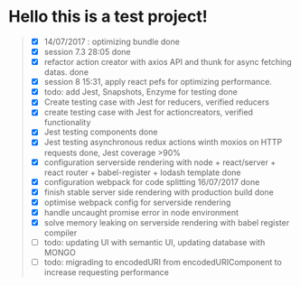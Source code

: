 # Hello this is a test project! 

>- [x] 14/07/2017 : optimizing bundle done
>- [x] session 7.3 28:05 done
>- [x] refactor action creator with axios API and thunk for async fetching datas. done
>- [x] session 8 15:31, apply react pefs for optimizing performance.
>- [x] todo: add Jest, Snapshots, Enzyme for testing done
>- [x] Create testing case with Jest for reducers, verified reducers
>- [x] create testing case with Jest for actioncreators, verified functionality
>- [x] Jest testing components done
>- [x] Jest testing asynchronous redux actions winth moxios on HTTP requests done, Jest coverage >90%
>- [x] configuration serverside rendering with node + react/server + react router + babel-register + lodash template done
>- [x] configuration webpack for code splitting 16/07/2017 done
>- [x] finish stable server side rendering with production build done
>- [x] optimise webpack config for serverside rendering
>- [x] handle uncaught promise error in node environment
>- [x] solve memory leaking on serverside rendering with babel register compiler
>- [ ] todo: updating UI with semantic UI, updating database with MONGO
>- [ ] todo: migrading to encodedURI from encodedURIComponent to increase requesting performance

